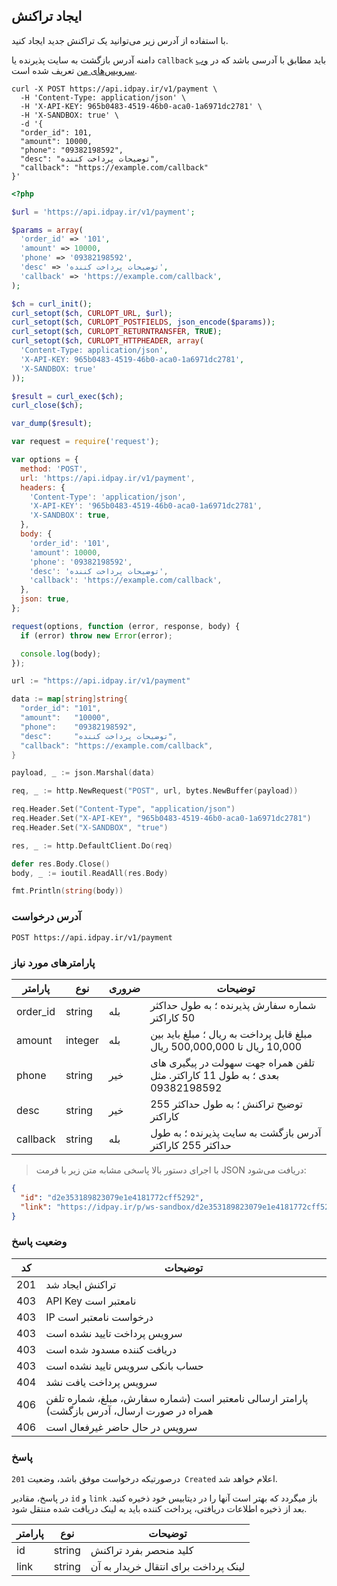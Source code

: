 ## ایجاد تراکنش

با استفاده از آدرس زیر می‌توانید یک تراکنش جدید ایجاد کنید.

<aside class="notice">
دامنه آدرس بازگشت به سایت پذیرنده یا <code>callback</code> باید مطابق با آدرسی باشد که در <a href="https://idpay.ir/dashboard/web-services">وب سرویس‌های من</a> تعریف شده است.
</aside>

```shell
curl -X POST https://api.idpay.ir/v1/payment \
  -H 'Content-Type: application/json' \
  -H 'X-API-KEY: 965b0483-4519-46b0-aca0-1a6971dc2781' \
  -H 'X-SANDBOX: true' \
  -d '{
  "order_id": 101,
  "amount": 10000,
  "phone": "09382198592",
  "desc": "توضیحات پرداخت کننده",
  "callback": "https://example.com/callback"
}'
```

```php
<?php

$url = 'https://api.idpay.ir/v1/payment';

$params = array(
  'order_id' => '101',
  'amount' => 10000,
  'phone' => '09382198592',
  'desc' => 'توضیحات پرداخت کننده',
  'callback' => 'https://example.com/callback',
);

$ch = curl_init();
curl_setopt($ch, CURLOPT_URL, $url);
curl_setopt($ch, CURLOPT_POSTFIELDS, json_encode($params));
curl_setopt($ch, CURLOPT_RETURNTRANSFER, TRUE);
curl_setopt($ch, CURLOPT_HTTPHEADER, array(
  'Content-Type: application/json',
  'X-API-KEY: 965b0483-4519-46b0-aca0-1a6971dc2781',
  'X-SANDBOX: true'
));

$result = curl_exec($ch);
curl_close($ch);

var_dump($result);
```

```javascript
var request = require('request');

var options = {
  method: 'POST',
  url: 'https://api.idpay.ir/v1/payment',
  headers: {
    'Content-Type': 'application/json',
    'X-API-KEY': '965b0483-4519-46b0-aca0-1a6971dc2781',
    'X-SANDBOX': true,
  },
  body: {
    'order_id': '101',
    'amount': 10000,
    'phone': '09382198592',
    'desc': 'توضیحات پرداخت کننده',
    'callback': 'https://example.com/callback',
  },
  json: true,
};

request(options, function (error, response, body) {
  if (error) throw new Error(error);

  console.log(body);
});
```

```go
url := "https://api.idpay.ir/v1/payment"

data := map[string]string{
  "order_id": "101",
  "amount":   "10000",
  "phone":    "09382198592",
  "desc":     "توضیحات پرداخت کننده",
  "callback": "https://example.com/callback",
}

payload, _ := json.Marshal(data)

req, _ := http.NewRequest("POST", url, bytes.NewBuffer(payload))

req.Header.Set("Content-Type", "application/json")
req.Header.Set("X-API-KEY", "965b0483-4519-46b0-aca0-1a6971dc2781")
req.Header.Set("X-SANDBOX", "true")

res, _ := http.DefaultClient.Do(req)

defer res.Body.Close()
body, _ := ioutil.ReadAll(res.Body)

fmt.Println(string(body))
```

### آدرس درخواست

`POST https://api.idpay.ir/v1/payment`

### پارامترهای مورد نیاز

پارامتر | نوع | ضروری | توضیحات
------- | --- | ----- | -------
order_id | string | بله | شماره سفارش پذیرنده ؛ به طول حداکثر 50 کاراکتر
amount | integer | بله | مبلغ قابل پرداخت به ریال ؛ مبلغ باید بین 10,000 ریال تا 500,000,000 ریال
phone | string | خیر | تلفن همراه جهت سهولت در پیگیری های بعدی ؛ به طول 11 کاراکتر. مثل 09382198592
desc | string | خیر | توضیح تراکنش ؛ به طول حداکثر 255 کاراکتر
callback | string | بله | آدرس بازگشت به سایت پذیرنده ؛ به طول حداکثر 255 کاراکتر

> با اجرای دستور بالا پاسخی مشابه متن زیر با فرمت JSON دریافت می‌شود:

```json
{
  "id": "d2e353189823079e1e4181772cff5292",
  "link": "https://idpay.ir/p/ws-sandbox/d2e353189823079e1e4181772cff5292"
}
```

### وضعیت پاسخ

کد | توضیحات
-- | -------
201 | تراکنش ایجاد شد
403 | API Key نامعتبر است
403 | IP درخواست نامعتبر است
403 | سرویس پرداخت تایید نشده است
403 | دریافت کننده مسدود شده است
403 | حساب بانکی سرویس تایید نشده است
404 | سرویس پرداخت یافت نشد
406 | پارامتر ارسالی نامعتبر است (شماره سفارش، مبلغ، شماره تلفن همراه در صورت ارسال، آدرس بازگشت)
406 | سرویس در حال حاضر غیرفعال است

### پاسخ

درصورتیکه درخواست موفق باشد، وضعیت `201 Created` اعلام خواهد شد.

در پاسخ، مقادیر `id` و `link` باز میگردد که بهتر است آنها را در دیتابیس خود ذخیره کنید.
بعد از ذخیره اطلاعات دریافتی، پرداخت کننده باید به لینک دریافت شده منتقل شود.

پارامتر | نوع | توضیحات
------- | --- | -------
id | string | کلید منحصر بفرد تراکنش
link | string | لینک پرداخت برای انتقال خریدار به آن